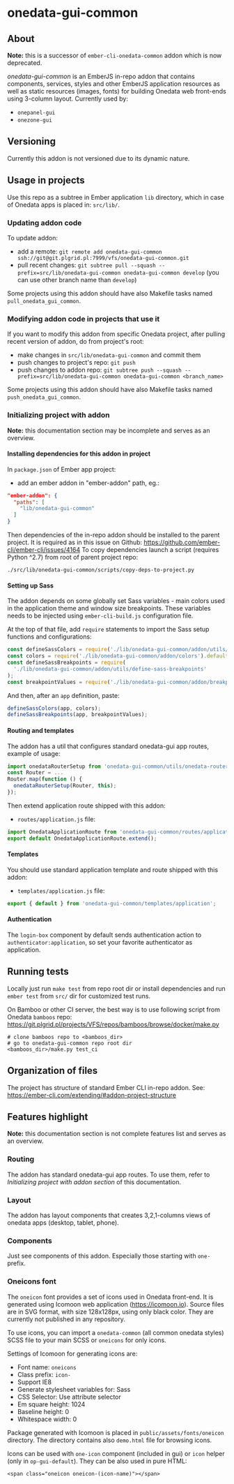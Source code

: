 # onedata-gui-common

## About

**Note:** this is a successor of ``ember-cli-onedata-common`` addon which is now deprecated.

*onedata-gui-common* is an EmberJS in-repo addon that contains components, services, styles
and other EmberJS application resources as well as static resources (images, fonts) for building
Onedata web front-ends using 3-column layout. Currently used by:
- ``onepanel-gui``
- ``onezone-gui``

## Versioning

Currently this addon is not versioned due to its dynamic nature.

## Usage in projects

Use this repo as a subtree in Ember application ``lib`` directory, which in case of Onedata apps is placed in: ``src/lib/``.

### Updating addon code

To update addon:

- add a remote: ``git remote add onedata-gui-common ssh://git@git.plgrid.pl:7999/vfs/onedata-gui-common.git``
- pull recent changes: ``git subtree pull --squash --prefix=src/lib/onedata-gui-common onedata-gui-common develop`` (you can use other branch name than ``develop``)

Some projects using this addon should have also Makefile tasks named ``pull_onedata_gui_common``.

### Modifying addon code in projects that use it

If you want to modify this addon from specific Onedata project, after pulling recent version of addon, do from project's root:

- make changes in ``src/lib/onedata-gui-common`` and commit them
- push changes to project's repo: ``git push``
- push changes to addon repo: ``git subtree push --squash --prefix=src/lib/onedata-gui-common onedata-gui-common <branch_name>``

Some projects using this addon should have also Makefile tasks named  ``push_onedata_gui_common``.

### Initializing project with addon

**Note:** this documentation section may be incomplete and serves as an overview.

#### Installing dependencies for this addon in project

In ``package.json`` of Ember app project:

- add an ember addon in "ember-addon" path, eg.:
```json
"ember-addon": {
  "paths": [
    "lib/onedata-gui-common"
  ]
}
```

Then dependencies of the in-repo addon should be installed to the parent project.
It is required as in this issue on Github: https://github.com/ember-cli/ember-cli/issues/4164
To copy dependencies launch a script (requires Python ^2.7) from root of parent project repo:
```
./src/lib/onedata-gui-common/scripts/copy-deps-to-project.py
```

#### Setting up Sass

The addon depends on some globally set Sass variables - main colors used in the
application theme and window size breakpoints. These variables needs to be injected 
using `ember-cli-build.js` configuration file.

At the top of that file, add `require` statements to import the Sass setup functions and configurations:
```javascript
const defineSassColors = require('./lib/onedata-gui-common/addon/utils/define-sass-colors');
const colors = require('./lib/onedata-gui-common/addon/colors').default;
const defineSassBreakpoints = require(
  './lib/onedata-gui-common/addon/utils/define-sass-breakpoints'
);
const breakpointValues = require('./lib/onedata-gui-common/addon/breakpoint-values').default;
```

And then, after an `app` definition, paste:
```javascript
defineSassColors(app, colors);
defineSassBreakpoints(app, breakpointValues);
```

#### Routing and templates

The addon has a util that configures standard onedata-gui app routes, example of usage:

```javascript
import onedataRouterSetup from 'onedata-gui-common/utils/onedata-router-setup';
const Router = ...
Router.map(function () {
  onedataRouterSetup(Router, this);
});
```

Then extend application route shipped with this addon:

- ``routes/application.js`` file:
```javascript
import OnedataApplicationRoute from 'onedata-gui-common/routes/application';
export default OnedataApplicationRoute.extend();
```

#### Templates

You should use standard application template and route shipped with this addon:

- ``templates/application.js`` file:
```javascript
export { default } from 'onedata-gui-common/templates/application';
```



#### Authentication

The ``login-box`` component by default sends authentication action to
``authenticator:application``, so set your favorite authenticator as application.


## Running tests

Locally just run ``make test`` from repo root dir or install dependencies and run
``ember test`` from ``src/`` dir for customized test runs.

On Bamboo or other CI server, the best way is to use following script from Onedata ``bamboos`` repo: https://git.plgrid.pl/projects/VFS/repos/bamboos/browse/docker/make.py

```
# clone bamboos repo to <bamboos_dir>
# go to onedata-gui-common repo root dir
<bamboos_dir>/make.py test_ci
```

## Organization of files

The project has structure of standard Ember CLI in-repo addon. See: https://ember-cli.com/extending/#addon-project-structure  

## Features highlight

**Note:** this documentation section is not complete features list and serves as an overview.

### Routing

The addon has standard onedata-gui app routes. To use them, refer to *Initializing project with addon section* of this documentation.

### Layout

The addon has layout components that creates 3,2,1-columns views of onedata
apps (desktop, tablet, phone).

### Components

Just see components of this addon. Especially those starting with ``one-`` prefix.

### Oneicons font

The ``oneicon`` font provides a set of icons used in Onedata front-end.
It is generated using Icomoon web application (https://icomoon.io). Source files are in SVG format, with size 128x128px, using only black color.
They are currently not published in any repository.

To use icons, you can import a ``onedata-common`` (all common onedata styles) SCSS file to your main SCSS or ``oneicons`` for only icons.

Settings of Icomoon for generating icons are:
- Font name: ``oneicons``
- Class prefix: ``icon-``
- Support IE8
- Generate stylesheet variables for: Sass
- CSS Selector: Use attribute selector
- Em square height: 1024
- Baseline height: 0
- Whitespace width: 0

Package generated with Icomoon is placed in ``public/assets/fonts/oneicon`` directory.
The directory contains also ``demo.html`` file for browsing icons.

Icons can be used with ``one-icon`` component (included in gui) or ``icon`` helper (only in ``op-gui-default``).
They can be also used in pure HTML:

```
<span class="oneicon oneicon-(icon-name)"></span>
```
